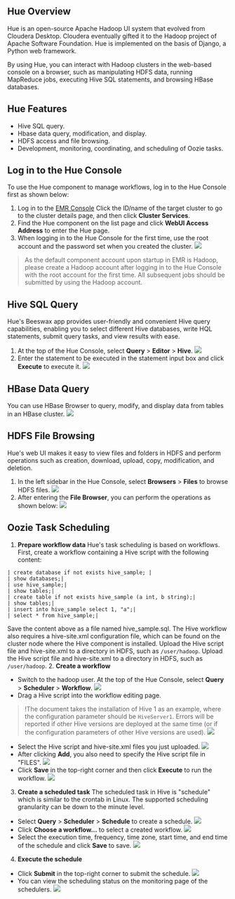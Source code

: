 ## Hue Overview
Hue is an open-source Apache Hadoop UI system that evolved from Cloudera Desktop. Cloudera eventually gifted it to the Hadoop project of Apache Software Foundation. Hue is implemented on the basis of Django, a Python web framework.

By using Hue, you can interact with Hadoop clusters in the web-based console on a browser, such as manipulating HDFS data, running MapReduce jobs, executing Hive SQL statements, and browsing HBase databases.

## Hue Features
- Hive SQL query.
- Hbase data query, modification, and display.
- HDFS access and file browsing.
- Development, monitoring, coordinating, and scheduling of Oozie tasks.

## Log in to the Hue Console
To use the Hue component to manage workflows, log in to the Hue Console first as shown below:
1. Log in to the [EMR Console](https://console.cloud.tencent.com/emr) Click the ID/name of the target cluster to go to the cluster details page, and then click **Cluster Services**.
2. Find the Hue component on the list page and click **WebUI Access Address** to enter the Hue page.
3. When logging in to the Hue Console for the first time, use the root account and the password set when you created the cluster.
![](https://main.qcloudimg.com/raw/ae62e428871fd46c2ce6509fd31cde63.png)
>As the default component account upon startup in EMR is Hadoop, please create a Hadoop account after logging in to the Hue Console with the root account for the first time. All subsequent jobs should be submitted by using the Hadoop account.

## Hive SQL Query
Hue's Beeswax app provides user-friendly and convenient Hive query capabilities, enabling you to select different Hive databases, write HQL statements, submit query tasks, and view results with ease. 
1. At the top of the Hue Console, select **Query** > **Editor** > **Hive**.
![](https://main.qcloudimg.com/raw/bfcd6944a8a8dd70065218885b55f82d.png)
2. Enter the statement to be executed in the statement input box and click **Execute** to execute it.
![](https://main.qcloudimg.com/raw/f0f36e1a049ee72ef5ce79ac7d93574b.png)

## HBase Data Query
You can use HBase Browser to query, modify, and display data from tables in an HBase cluster.
![](https://main.qcloudimg.com/raw/23e332d0abd935823a3de21168d08d4f.png)

## HDFS File Browsing
Hue's web UI makes it easy to view files and folders in HDFS and perform operations such as creation, download, upload, copy, modification, and deletion.
1. In the left sidebar in the Hue Console, select **Browsers** > **Files** to browse HDFS files.
![](https://main.qcloudimg.com/raw/1c544585871ec81d0630632ef33804e2.png)
2. After entering the **File Browser**, you can perform the operations as shown below:
![](https://main.qcloudimg.com/raw/0b9ec60bd7643f943aaeb48a465b678d.png)

## Oozie Task Scheduling
1. **Prepare workflow data**
Hue's task scheduling is based on workflows. First, create a workflow containing a Hive script with the following content:
```
| create database if not exists hive_sample; | 
| show databases;| 
| use hive_sample;|
| show tables;|
| create table if not exists hive_sample (a int, b string);|
| show tables;|
| insert into hive_sample select 1, "a";|
| select * from hive_sample;|
```
Save the content above as a file named hive_sample.sql. The Hive workflow also requires a hive-site.xml configuration file, which can be found on the cluster node where the Hive component is installed. Upload the Hive script file and hive-site.xml to a directory in HDFS, such as `/user/hadoop`.
Upload the Hive script file and hive-site.xml to a directory in HDFS, such as `/user/hadoop`.
2. **Create a workflow**
 - Switch to the hadoop user. At the top of the Hue Console, select **Query** > **Scheduler** > **Workflow**.
![](https://main.qcloudimg.com/raw/17e2c9e91bef6c67d7f6721eeb1a490e.png)
 - Drag a Hive script into the workflow editing page.
>!The document takes the installation of Hive 1 as an example, where the configuration parameter should be `HiveServer1`. Errors will be reported if other Hive versions are deployed at the same time (or if the configuration parameters of other Hive versions are used).
![](https://main.qcloudimg.com/raw/128170644bbef8f40743ea0f72a35a0e.png)
 - Select the Hive script and hive-site.xml files you just uploaded.
![](https://main.qcloudimg.com/raw/1bdf334d89fa1be9fcee003d8328ff4d.png)
 - After clicking **Add**, you also need to specify the Hive script file in "FILES".
![](https://main.qcloudimg.com/raw/f36e5b22f40b2832f018d0091c8a382c.png)
 - Click **Save** in the top-right corner and then click **Execute** to run the workflow.
![](https://main.qcloudimg.com/raw/3c7f79c50b40772240ed52135ec0b00d.png)
3. **Create a scheduled task**
The scheduled task in Hive is "schedule" which is similar to the crontab in Linux. The supported scheduling granularity can be down to the minute level.
 - Select **Query** > **Scheduler** > **Schedule** to create a schedule.
![](https://main.qcloudimg.com/raw/d0bde8f4b97341f43aaa9ca8ab9b2440.png)
 - Click **Choose a workflow...** to select a created workflow.
![](https://main.qcloudimg.com/raw/3e9439fc36547531af9e49462e2880dd.png)
 - Select the execution time, frequency, time zone, start time, and end time of the schedule and click **Save** to save.
![](https://main.qcloudimg.com/raw/6dfbaa89d2545c9aa4f8b3d8c1b4fadb.png)
4. **Execute the schedule**
 - Click **Submit** in the top-right corner to submit the schedule.
![](https://main.qcloudimg.com/raw/cdcce33e1f79c032028956f27958412d.png)
 - You can view the scheduling status on the monitoring page of the schedulers.
![](https://main.qcloudimg.com/raw/29da2913272ddce9d3b534ee7d026b22.png)
